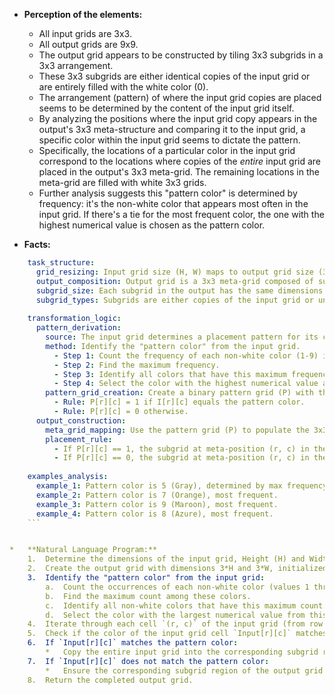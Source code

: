 *   **Perception of the elements:**
    *   All input grids are 3x3.
    *   All output grids are 9x9.
    *   The output grid appears to be constructed by tiling 3x3 subgrids in a 3x3 arrangement.
    *   These 3x3 subgrids are either identical copies of the input grid or are entirely filled with the white color (0).
    *   The arrangement (pattern) of where the input grid copies are placed seems to be determined by the content of the input grid itself.
    *   By analyzing the positions where the input grid copy appears in the output's 3x3 meta-structure and comparing it to the input grid, a specific color within the input grid seems to dictate the pattern.
    *   Specifically, the locations of a particular color in the input grid correspond to the locations where copies of the *entire* input grid are placed in the output's 3x3 meta-grid. The remaining locations in the meta-grid are filled with white 3x3 grids.
    *   Further analysis suggests this "pattern color" is determined by frequency: it's the non-white color that appears most often in the input grid. If there's a tie for the most frequent color, the one with the highest numerical value is chosen as the pattern color.

*   **Facts:**
    
```yaml
    task_structure:
      grid_resizing: Input grid size (H, W) maps to output grid size (3*H, 3*W).
      output_composition: Output grid is a 3x3 meta-grid composed of subgrids.
      subgrid_size: Each subgrid in the output has the same dimensions as the input grid.
      subgrid_types: Subgrids are either copies of the input grid or uniform white grids.
    
    transformation_logic:
      pattern_derivation:
        source: The input grid determines a placement pattern for its copies in the output meta-grid.
        method: Identify the "pattern color" from the input grid.
          - Step 1: Count the frequency of each non-white color (1-9) in the input grid.
          - Step 2: Find the maximum frequency.
          - Step 3: Identify all colors that have this maximum frequency.
          - Step 4: Select the color with the highest numerical value among these as the "pattern color".
        pattern_grid_creation: Create a binary pattern grid (P) with the same dimensions as the input grid (I).
          - Rule: P[r][c] = 1 if I[r][c] equals the pattern color.
          - Rule: P[r][c] = 0 otherwise.
      output_construction:
        meta_grid_mapping: Use the pattern grid (P) to populate the 3x3 output meta-grid.
        placement_rule:
          - If P[r][c] == 1, the subgrid at meta-position (r, c) in the output is a copy of the input grid (I).
          - If P[r][c] == 0, the subgrid at meta-position (r, c) in the output is a grid of the same dimensions as I, filled with white (0).
    
    examples_analysis:
      example_1: Pattern color is 5 (Gray), determined by max frequency tie-break (max(4, 5)).
      example_2: Pattern color is 7 (Orange), most frequent.
      example_3: Pattern color is 9 (Maroon), most frequent.
      example_4: Pattern color is 8 (Azure), most frequent.
    ```


*   **Natural Language Program:**
    1.  Determine the dimensions of the input grid, Height (H) and Width (W). (In the examples, H=3, W=3).
    2.  Create the output grid with dimensions 3*H and 3*W, initialized to white (0).
    3.  Identify the "pattern color" from the input grid:
        a.  Count the occurrences of each non-white color (values 1 through 9) within the input grid.
        b.  Find the maximum count among these colors.
        c.  Identify all non-white colors that have this maximum count.
        d.  Select the color with the largest numerical value from this set as the "pattern color".
    4.  Iterate through each cell `(r, c)` of the input grid (from row `r=0` to `H-1`, column `c=0` to `W-1`).
    5.  Check if the color of the input grid cell `Input[r][c]` matches the identified "pattern color".
    6.  If `Input[r][c]` matches the pattern color:
        *   Copy the entire input grid into the corresponding subgrid region of the output grid. This region starts at output row `r*H` and output column `c*W` and has dimensions HxW.
    7.  If `Input[r][c]` does not match the pattern color:
        *   Ensure the corresponding subgrid region of the output grid (starting at `r*H`, `c*W`) remains filled with white (0). (This is implicitly handled if the output grid is initialized to white).
    8.  Return the completed output grid.